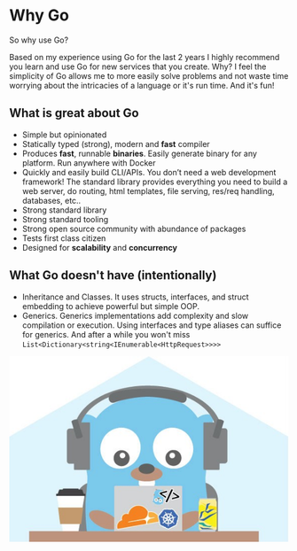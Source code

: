 # Why Go

So why use Go?

Based on my experience using Go for the last 2 years I highly recommend you learn and use Go for new services that you
create. Why? I feel the simplicity of Go allows me to more easily solve problems and not waste time worrying 
about the intricacies of a language or it's run time. And it's fun!

## What is great about Go
- Simple but opinionated
- Statically typed (strong), modern and **fast** compiler
- Produces **fast**, runnable **binaries**. Easily generate binary for any platform. Run anywhere with Docker
- Quickly and easily build CLI/APIs. You don’t need a web development framework! The standard library provides everything 
you need to build a web server, do routing, html templates, file serving, res/req handling, databases, etc..
- Strong standard library
- Strong standard tooling
- Strong open source community with abundance of packages
- Tests first class citizen
- Designed for **scalability** and **concurrency**

## What Go doesn't have (intentionally)
- Inheritance and Classes. It uses structs, interfaces, and struct embedding to achieve powerful but simple OOP.
- Generics. Generics implementations add complexity and slow compilation or execution. Using interfaces and type aliases 
can suffice for generics. And after a while you won't miss `List<Dictionary<string<IEnumerable<HttpRequest>>>>`

![oo-dev](images/go-dev.jpeg)